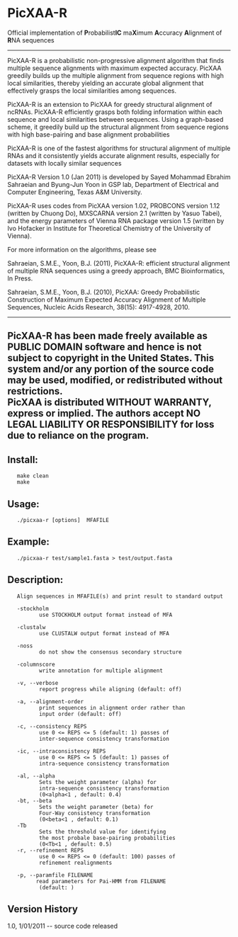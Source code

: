 # PicXAA-R

Official implementation of **P**robabilist**IC** ma**X**imum **A**ccuracy **A**lignment of **R**NA sequences
            
-----------------------------------------------------------------
PicXAA-R is a probabilistic non-progressive alignment algorithm
that finds multiple sequence alignments with maximum
expected accuracy. PicXAA greedily builds up the multiple
alignment from sequence regions with high local similarities,
thereby yielding an accurate global alignment that 
effectively grasps the local similarities among sequences. 

PicXAA-R is an extension to PicXAA for greedy structural 
alignment of ncRNAs. PicXAA-R efficiently grasps both 
folding information within each sequence and local similarities 
between sequences. Using a graph-based scheme, it greedily build
up the structural alignment from sequence regions with high 
base-pairing and base alignment probabilities

PicXAA-R is one of the fastest algorithms for structural alignment 
of multiple RNAs and it consistently yields accurate alignment
results, especially for datasets with locally similar sequences

PicXAA-R Version 1.0 (Jan 2011) is developed by Sayed Mohammad 
Ebrahim Sahraeian and Byung-Jun Yoon in GSP lab, Department 
of Electrical and Computer Engineering, Texas A&M University. 

PicXAA-R uses codes from PicXAA version 1.02, PROBCONS version 
1.12 (written by Chuong Do), MXSCARNA version 2.1 (written by 
Yasuo Tabei), and the energy parameters of Vienna RNA package version 1.5
(written by Ivo Hofacker in Institute for Theoretical Chemistry 
of the  University of Vienna).

For more information on the algorithms, please see

Sahraeian, S.M.E., Yoon, B.J. (2011), PicXAA-R: efficient 
structural alignment of multiple RNA sequences using a greedy 
approach, BMC Bioinformatics, In Press.


Sahraeian, S.M.E., Yoon, B.J. (2010), PicXAA: Greedy 
Probabilistic Construction of Maximum Expected Accuracy 
Alignment of Multiple Sequences, Nucleic Acids Research,
38(15): 4917-4928, 2010.

-----------------------------------------------------------------
PicXAA-R has been made freely available as PUBLIC DOMAIN
software and hence is not subject to copyright in the  United
States.  This system and/or any portion of  the  source  code
may be used, modified, or redistributed without restrictions.  
PicXAA is distributed WITHOUT WARRANTY, express or implied.
The authors accept NO LEGAL LIABILITY OR  RESPONSIBILITY  for
loss due to reliance on the program.
-----------------------------------------------------------------

## Install:
       make clean
       make
## Usage:
       ./picxaa-r [options]  MFAFILE
## Example:
       ./picxaa-r test/sample1.fasta > test/output.fasta

## Description:
       Align sequences in MFAFILE(s) and print result to standard output

       -stockholm
              use STOCKHOLM output format instead of MFA

       -clustalw
              use CLUSTALW output format instead of MFA

       -noss
              do not show the consensus secondary structure

       -columnscore
              write annotation for multiple alignment

       -v, --verbose
              report progress while aligning (default: off)

       -a, --alignment-order
              print sequences in alignment order rather than
              input order (default: off)

       -c, --consistency REPS
              use 0 <= REPS <= 5 (default: 1) passes of
              inter-sequence consistency transformation

       -ic, --intraconsistency REPS
              use 0 <= REPS <= 5 (default: 1) passes of
              intra-sequence consistency transformation

       -al, --alpha
              Sets the weight parameter (alpha) for 
              intra-sequence consistency transformation 
              (0<alpha<1 , default: 0.4)
       -bt, --beta
              Sets the weight parameter (beta) for 
              Four-Way consistency transformation 
              (0<beta<1 , default: 0.1)
       -Tb
              Sets the threshold value for identifying
              the most probale base-pairing probabilities 
              (0<Tb<1 , default: 0.5)
       -r, --refinement REPS
              use 0 <= REPS <= 0 (default: 100) passes of 
              refinement realignments

       -p, --paramfile FILENAME
             read parameters for Pai-HMM from FILENAME 
              (default: )

## Version History
1.0, 1/01/2011
   -- source code released
